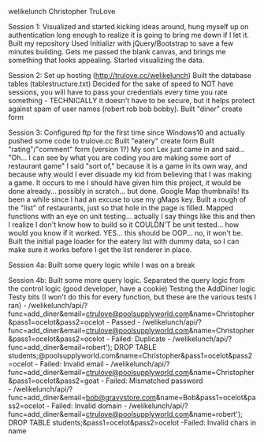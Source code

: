 welikelunch
Christopher TruLove

Session 1:
	Visualized and started kicking ideas around, hung myself up on authentication long enough to realize it is going to bring me down if I let it.
	Built my repository
	Used Initializr with jQuery/Bootstrap to save a few minutes building.  Gets me passed the blank canvas, and brings me something that looks appealing.
	Started visualizing the data.

Session 2:
	Set up hosting (http://trulove.cc/welikelunch)
	Built the database tables (tablestructure.txt)
	Decided for the sake of speed to NOT have sessions, you will have to pass your credentials every time you rate something -  TECHNICALLY it doesn't have to be secure, but it helps protect against spam of user names (robert rob bob bobby).
	Built "diner" create form

Session 3:
	Configured ftp for the first time since Windows10 and actually pushed some code to trulove.cc
	Built "eatery" create form
	Built "rating"/"comment" form (version 1?)
	My son Lex just came in and said... "Oh... I can see by what you are coding you are making some sort of restaurant game" I said "sort of," because it is a game in its own way, and because why would I ever disuade my kid from believing that I was making a game.  It occurs to me I should have given him this project, it would be done already... possibly in scratch... but done.
	Google Map thumbnails! Its been a while since I had an excuse to use my gMaps key.
	Built a rough of the "list" of restaurants, just so that hole in the page is filled.
	Mapped functions with an eye on unit testing... actually I say things like this and then I realize I don't know how to build so it COULDN'T be unit tested... how would you know if it worked.
	YES... this should be OOP... no, it won't be.
	Built the initial page loader for the eatery list with dummy data, so I can make sure it works before I get the list renderer in place.

Session 4a:
	Built some query logic while I was on a break

Session 4b:
	Built some more query logic.
	Separated the query logic from the control logic (good developer, have a cookie)
	Testing the AddDiner logic
		Testy bits (I won't do this for every function, but these are the various tests I ran)
		- /welikelunch/api/?func=add_diner&email=ctrulove@poolsupplyworld.com&name=Christopher&pass1=ocelot&pass2=ocelot
			- Passed
		- /welikelunch/api/?func=add_diner&email=ctrulove@poolsupplyworld.com&name=Christopher&pass1=ocelot&pass2=ocelot
			- Failed: Duplicate	
		- /welikelunch/api/?func=add_diner&email=robert'); DROP TABLE students;@poolsupplyworld.com&name=Christopher&pass1=ocelot&pass2=ocelot
			- Failed: Invalid email
		- /welikelunch/api/?func=add_diner&email=ctrulove@poolsupplyworld.com&name=Christopher&pass1=ocelot&pass2=goat
			- Failed: Mismatched password	
		- /welikelunch/api/?func=add_diner&email=bob@gravystore.com&name=Bob&pass1=ocelot&pass2=ocelot
			- Failed: Invalid domain
		- /welikelunch/api/?func=add_diner&email=ctrulove@poolsupplyworld.com&name=robert'); DROP TABLE students;&pass1=ocelot&pass2=ocelot
			-Failed: Invalid chars in name
